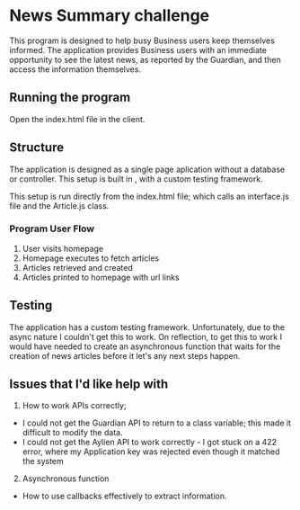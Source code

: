 # News Summary challenge

This program is designed to help busy Business users keep themselves informed. The application provides Business users with an immediate opportunity to see the latest news, as reported by the Guardian, and then access the information themselves.

## Running the program
Open the index.html file in the client.


## Structure
The application is designed as a single page aplication without a database or controller. This setup is built in <javascript>, with a custom testing framework. 
  
This setup is run directly from the index.html file; which calls an interface.js file and the Article.js class.

### Program User Flow
1. User visits homepage
2. Homepage executes to fetch articles
3. Articles retrieved and created
4. Articles printed to homepage with url links

  
## Testing
The application has a custom testing framework. Unfortunately, due to the async nature I couldn't get this to work. On reflection, to get this to work I would have needed to create an asynchronous function that waits for the creation of news articles before it let's any next steps happen.

## Issues that I'd like help with
1. How to work APIs correctly;
* I could not get the Guardian API to return to a class variable; this made it difficult to modify the data. 
* I could not get the Aylien API to work correctly - I got stuck on a 422 error, where my Application key was rejected even though it matched the system

2. Asynchronous function
* How to use callbacks effectively to extract information.
